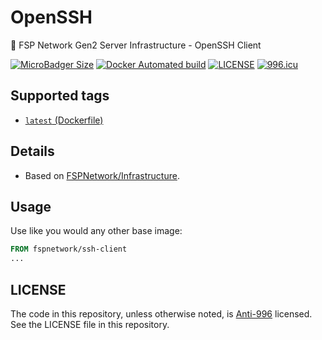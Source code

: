 # OpenSSH

🐳 FSP Network Gen2 Server Infrastructure - OpenSSH Client

[![MicroBadger Size](https://img.shields.io/microbadger/image-size/fspnetwork/ssh-client.svg?style=flat-square)](https://microbadger.com/#/images/fspnetwork/ssh-client)
[![Docker Automated build](https://img.shields.io/docker/automated/fspnetwork/ssh-client.svg?style=flat-square)](https://hub.docker.com/r/fspnetwork/ssh-client/)
[![LICENSE](https://img.shields.io/badge/license-Anti%20996-blue.svg?style=flat-square)](https://github.com/996icu/996.ICU/blob/master/LICENSE)
[![996.icu](https://img.shields.io/badge/link-996.icu-red.svg?style=flat-square)](https://996.icu)


## Supported tags

- [`latest` (Dockerfile)](https://github.com/FSPNET/ssh-client/blob/master/3.7/Dockerfile)

## Details

- Based on [FSPNetwork/Infrastructure](https://github.com/FSPNET/c).

## Usage

Use like you would any other base image:

```dockerfile
FROM fspnetwork/ssh-client
...

```

## LICENSE

The code in this repository, unless otherwise noted, is [Anti-996](LICENSE) licensed. See the LICENSE file in this repository.
